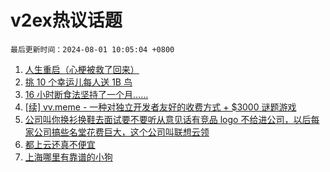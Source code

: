 # v2ex热议话题

`最后更新时间：2024-08-01 10:05:04 +0800`

1. [人生重启（心梗被救了回来）](https://www.v2ex.com/t/1061532)
1. [挑 10 个幸运儿每人送 1B 鸟](https://www.v2ex.com/t/1061457)
1. [16 小时断食法坚持了一个月……](https://www.v2ex.com/t/1061624)
1. [[续] vv.meme - 一种对独立开发者友好的收费方式 + $3000 谜题游戏](https://www.v2ex.com/t/1061427)
1. [公司叫你换衫换鞋去面试要不要听从意见话有竞品 logo 不给进公司，以后每家公司搞些名堂花费巨大，这个公司叫联想云领](https://www.v2ex.com/t/1061407)
1. [都上云还真不便宜](https://www.v2ex.com/t/1061497)
1. [上海哪里有靠谱的小狗](https://www.v2ex.com/t/1061395)

